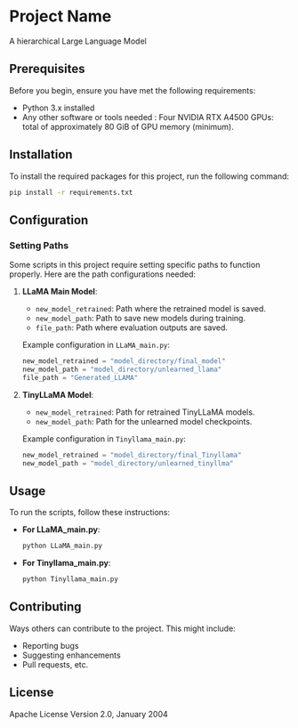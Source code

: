 # Project Name

A hierarchical Large Language Model

## Prerequisites

Before you begin, ensure you have met the following requirements:
- Python 3.x installed 
- Any other software or tools needed : Four NVIDIA RTX A4500 GPUs: total of approximately 80 GiB of GPU memory (minimum).

## Installation

To install the required packages for this project, run the following command:

```bash
pip install -r requirements.txt
```

## Configuration

### Setting Paths

Some scripts in this project require setting specific paths to function properly. Here are the path configurations needed:

1. **LLaMA Main Model**:
   - `new_model_retrained`: Path where the retrained model is saved.
   - `new_model_path`: Path to save new models during training.
   - `file_path`: Path where evaluation outputs are saved.

   Example configuration in `LLaMA_main.py`:

   ```python
   new_model_retrained = "model_directory/final_model"
   new_model_path = "model_directory/unlearned_llama"
   file_path = "Generated_LLAMA"
   ```

2. **TinyLLaMA Model**:
   - `new_model_retrained`: Path for retrained TinyLLaMA models.
   - `new_model_path`: Path for the unlearned model checkpoints.

   Example configuration in `Tinyllama_main.py`:

   ```python
   new_model_retrained = "model_directory/final_Tinyllama"
   new_model_path = "model_directory/unlearned_tinyllma"
   ```

## Usage

To run the scripts, follow these instructions:

- **For LLaMA_main.py**:
  ```bash
  python LLaMA_main.py
  ```

- **For Tinyllama_main.py**:
  ```bash
  python Tinyllama_main.py
  ```

## Contributing

Ways others can contribute to the project. This might include:
- Reporting bugs
- Suggesting enhancements
- Pull requests, etc.

## License

Apache License Version 2.0, January 2004

